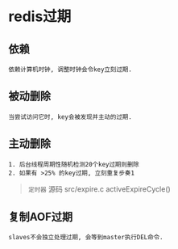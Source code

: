 # redis过期

## 依赖

    依赖计算机时钟, 调整时钟会令key立刻过期.  

## 被动删除

    当尝试访问它时, key会被发现并主动的过期.  

## 主动删除

    1. 后台线程周期性随机检测20个key过期则删除
    2. 如果有 >25% 的key过期, 立刻重复步奏1

> `定时器` 源码 src/expire.c activeExpireCycle()

## 复制AOF过期

    slaves不会独立处理过期, 会等到master执行DEL命令.
